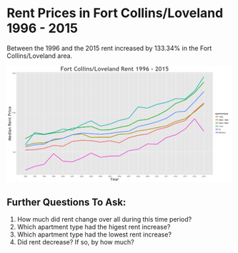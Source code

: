 Rent Prices in Fort Collins/Loveland 1996 - 2015
================

Between the 1996 and the 2015 rent increased by 133.34% in the Fort Collins/Loveland area.

![](../images/fortcollinsloveland.png)

Further Questions To Ask:
-------------------------

1.  How much did rent change over all during this time period?
2.  Which apartment type had the higest rent increase?
3.  Which apartment type had the lowest rent increase?
4.  Did rent decrease? If so, by how much?
